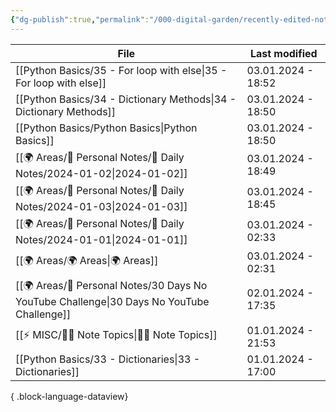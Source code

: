 ```yaml
---
{"dg-publish":true,"permalink":"/000-digital-garden/recently-edited-notes/","dgPassFrontmatter":true,"noteIcon":"3","created":"2023-12-14T09:05:52.599+05:30","updated":"2023-12-14T09:12:44.868+05:30"}
---
```


| File                                                                                         | Last modified      |
| -------------------------------------------------------------------------------------------- | ------------------ |
| [[Python Basics/35 - For loop with else\|35 - For loop with else]]                        | 03.01.2024 - 18:52 |
| [[Python Basics/34 - Dictionary Methods\|34 - Dictionary Methods]]                        | 03.01.2024 - 18:50 |
| [[Python Basics/Python Basics\|Python Basics]]                                            | 03.01.2024 - 18:50 |
| [[🌍 Areas/📧 Personal Notes/📓 Daily Notes/2024-01-02\|2024-01-02]]                      | 03.01.2024 - 18:49 |
| [[🌍 Areas/📧 Personal Notes/📓 Daily Notes/2024-01-03\|2024-01-03]]                      | 03.01.2024 - 18:45 |
| [[🌍 Areas/📧 Personal Notes/📓 Daily Notes/2024-01-01\|2024-01-01]]                      | 03.01.2024 - 02:33 |
| [[🌍 Areas/🌍 Areas\|🌍 Areas]]                                                           | 03.01.2024 - 02:31 |
| [[🌍 Areas/📧 Personal Notes/30 Days No YouTube Challenge\|30 Days No YouTube Challenge]] | 02.01.2024 - 17:35 |
| [[⚡ MISC/✍🏻 Note Topics\|✍🏻 Note Topics]]                                               | 01.01.2024 - 21:53 |
| [[Python Basics/33 - Dictionaries\|33 - Dictionaries]]                                    | 01.01.2024 - 17:00 |

{ .block-language-dataview}